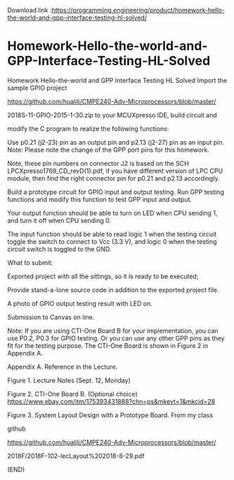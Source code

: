 Download link :https://programming.engineering/product/homework-hello-the-world-and-gpp-interface-testing-hl-solved/


# Homework-Hello-the-world-and-GPP-Interface-Testing-HL-Solved
Homework Hello-the-world and GPP Interface Testing HL Solved
Import the sample GPIO project

https://github.com/hualili/CMPE240-Adv-Microprocessors/blob/master/

2018S-11-GPIO-2015-1-30.zip to your MCUXpresso IDE, build circuit and

modify the C program to realize the following functions:

Use p0.21 (j2-23) pin as an output pin and p2.13 (j2-27) pin as an input pin. Note: Please note the change of the GPP port pins for this homework.

Note, these pin numbers on connector J2 is based on the SCH LPCXpresso1769_CD_revD(1).pdf, if you have different version of LPC CPU module, then find the right connector pin for p0.21 and p2.13 accordingly.

Build a prototype circuit for GPIO input and output testing. Run GPP testing functions and modify this function to test GPP input and output.

Your output function should be able to turn on LED when CPU sending 1, and turn it off when CPU sending 0.

The input function should be able to read logic 1 when the testing circuit toggle the switch to connect to Vcc (3.3 V), and logic 0 when the testing circuit switch is toggled to the GND.

What to submit:

Exported project with all the sittings, so it is ready to be executed;

Provide stand-a-lone source code in addition to the exported project file.

A photo of GPIO output testing result with LED on.

Submission to Canvas on line.

Note: If you are using CTI-One Board B for your implementation, you can use P0.2, P0.3 for GPIO testing. Or you can use any other GPP pins as they fit for the testing purpose. The CTI-One Board is shown in Figure 2 in Appendix A.

Appendix A. Reference in the Lecture.


Figure 1. Lecture Notes (Sept. 12, Monday)


Figure 2. CTI-One Board B. (Optional choice) https://www.ebay.com/itm/175393431888?chn=ps&mkevt=1&mkcid=28


Figure 3. System Layout Design with a Prototype Board. From my class

github

https://github.com/hualili/CMPE240-Adv-Microprocessors/blob/master/

2018F/2018F-102-lecLayout%202018-8-29.pdf

(END)
